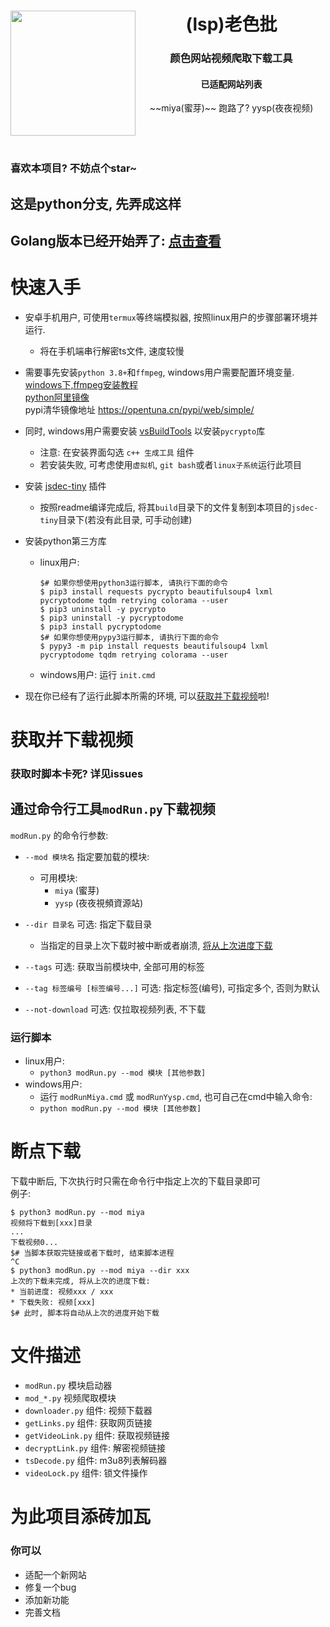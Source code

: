 <div align='center'>
<img align='left' src='imgs/logo.svg' width='200px'>
<h1>
(lsp)老色批
</h1>
<h3>
颜色网站视频爬取下载工具
</h3>
<div align='center'>
<h4>已适配网站列表</h4>
<span>~~miya(蜜芽)~~ 跑路了?</span>
<span>yysp(夜夜视频)</span>
</div>
<br><br><br>
</div>

### 喜欢本项目? 不妨点个star~

## 这是python分支, 先弄成这样
## Golang版本已经开始弄了: [点击查看](../../tree/main)

# 快速入手
+ 安卓手机用户, 可使用`termux`等终端模拟器, 按照linux用户的步骤部署环境并运行.
  - 将在手机端串行解密ts文件, 速度较慢
+ 需要事先安装`python 3.8+`和`ffmpeg`, windows用户需要配置环境变量.  
  [windows下,ffmpeg安装教程](https://bbs.huaweicloud.com/blogs/243409)  
  [python阿里镜像](https://npm.taobao.org/mirrors/python/)  
  pypi清华镜像地址 https://opentuna.cn/pypi/web/simple/
+ 同时, windows用户需要安装 [vsBuildTools](https://visualstudio.microsoft.com/zh-hans/thank-you-downloading-visual-studio/?sku=Community&rel=15#) 以安装`pycrypto`库  
  - 注意: 在安装界面勾选 `c++ 生成工具` 组件
  - 若安装失败, 可考虑使用`虚拟机`, `git bash`或者`linux子系统`运行此项目

+ 安装 [jsdec-tiny](https://github.com/sb-child/jsdec-tiny) 插件  
  - 按照readme编译完成后, 将其`build`目录下的文件复制到本项目的`jsdec-tiny`目录下(若没有此目录, 可手动创建)

+ 安装python第三方库
  - linux用户:
    ```shell
    $# 如果你想使用python3运行脚本, 请执行下面的命令
    $ pip3 install requests pycrypto beautifulsoup4 lxml pycryptodome tqdm retrying colorama --user
    $ pip3 uninstall -y pycrypto
    $ pip3 uninstall -y pycryptodome
    $ pip3 install pycryptodome
    $# 如果你想使用pypy3运行脚本, 请执行下面的命令
    $ pypy3 -m pip install requests beautifulsoup4 lxml pycryptodome tqdm retrying colorama --user
    ```
  - windows用户: 运行 `init.cmd`
+ 现在你已经有了运行此脚本所需的环境, 可以[获取并下载视频](#获取并下载视频)啦!

# 获取并下载视频
### 获取时脚本卡死? 详见issues
## 通过命令行工具`modRun.py`下载视频
`modRun.py` 的命令行参数:
+ `--mod 模块名` 指定要加载的模块:
  - 可用模块:
    - `miya` \(蜜芽\)
    - `yysp` \(夜夜視頻資源站\)
  
+ `--dir 目录名` 可选: 指定下载目录
  - 当指定的目录上次下载时被中断或者崩溃, [将从上次进度下载](#断点下载)
+ `--tags` 可选: 获取当前模块中, 全部可用的标签
+ `--tag 标签编号 [标签编号...]` 可选: 指定标签(编号), 可指定多个, 否则为默认
+ `--not-download` 可选: 仅拉取视频列表, 不下载

### 运行脚本
+ linux用户:
  - `python3 modRun.py --mod 模块 [其他参数]`  
+ windows用户:
  - 运行 `modRunMiya.cmd` 或 `modRunYysp.cmd`, 也可自己在cmd中输入命令:
  - `python modRun.py --mod 模块 [其他参数]`

# 断点下载
下载中断后, 下次执行时只需在命令行中指定上次的下载目录即可  
例子:  
```shell
$ python3 modRun.py --mod miya
视频将下载到[xxx]目录
...
下载视频0...
$# 当脚本获取完链接或者下载时, 结束脚本进程
^C
$ python3 modRun.py --mod miya --dir xxx
上次的下载未完成, 将从上次的进度下载:
* 当前进度: 视频xxx / xxx
* 下载失败: 视频[xxx]
$# 此时, 脚本将自动从上次的进度开始下载
```

# 文件描述
+ `modRun.py` 模块启动器
+ `mod_*.py` 视频爬取模块
+ `downloader.py`  组件: 视频下载器
+ `getLinks.py` 组件: 获取网页链接
+ `getVideoLink.py` 组件: 获取视频链接
+ `decryptLink.py` 组件: 解密视频链接
+ `tsDecode.py` 组件: m3u8列表解码器
+ `videoLock.py` 组件: 锁文件操作

# 为此项目添砖加瓦
### 你可以
+ 适配一个新网站
+ 修复一个bug
+ 添加新功能
+ 完善文档
